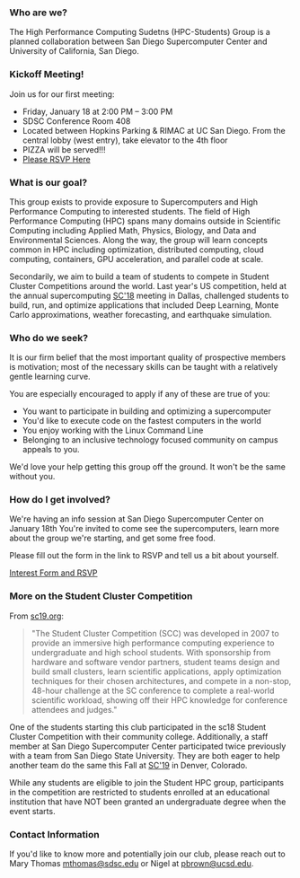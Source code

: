 ### Who are we?

The High Performance Computing Sudetns (HPC-Students) Group is a planned collaboration between San Diego Supercomputer Center
and University of California, San Diego.

### Kickoff Meeting!
Join us for our first meeting:
* Friday, January 18 at 2:00 PM – 3:00 PM
* SDSC Conference Room 408
* Located between Hopkins Parking & RIMAC at UC San Diego. From the central lobby (west entry), take elevator to the 4th floor
* PIZZA will be served!!!
* [Please RSVP Here](https://docs.google.com/forms/d/1RkUkzLwf310_l9zNPaoSgoFu9F0YUI24Sbt6ysomepg)


### What is our goal?

This group exists to provide exposure to Supercomputers and High Performance Computing to interested students.
The field of High Performance Computing (HPC) spans many domains outside in Scientific Computing including Applied Math,
Physics, Biology, and Data and Environmental Sciences.
Along the way, the group will learn concepts common in HPC including optimization, distributed computing, cloud computing, containers, GPU acceleration, and parallel code at scale.

Secondarily, we aim to build a team of students to compete in Student Cluster Competitions around the world.
Last year's US competition, held at the annual supercomputing [SC'18](https://sc18.supercomputing.org) meeting in Dallas, challenged students to build, run, and optimize applications that included Deep Learning,
Monte Carlo approximations, weather forecasting, and earthquake simulation.

### Who do we seek?

It is our firm belief that the most important quality of prospective members is motivation;
most of the necessary skills can be taught with a relatively gentle learning curve.

You are especially encouraged to apply if any of these are true of you:
- You want to participate in building and optimizing a supercomputer
- You'd like to execute code on the fastest computers in the world
- You enjoy working with the Linux Command Line
- Belonging to an inclusive technology focused community on campus appeals to you.

We'd love your help getting this group off the ground.
It won't be the same without you.

### How do I get involved?

We're having an info session at San Diego Supercomputer Center on January 18th
You're invited to come see the supercomputers, learn more about the group we're starting, and get some free food.

Please fill out the form in the link to RSVP and tell us a bit about yourself.

[Interest Form and RSVP](https://docs.google.com/forms/d/1RkUkzLwf310_l9zNPaoSgoFu9F0YUI24Sbt6ysomepg)

### More on the Student Cluster Competition

From [sc19.org](https://sc19.supercomputing.org/program/studentssc/student-cluster-competition/):
> "The Student Cluster Competition (SCC) was developed in 2007 to provide an immersive high performance computing experience to undergraduate and high school students.
> With sponsorship from hardware and software vendor partners, student teams design and build small clusters,
> learn scientific applications, apply optimization techniques for their chosen architectures, and compete in a non-stop,
> 48-hour challenge at the SC conference to complete a real-world scientific workload,
> showing off their HPC knowledge for conference attendees and judges."

One of the students starting this club participated in the sc18 Student Cluster Competition with their community college.
Additionally, a staff member at San Diego Supercomputer Center participated twice previously with a team from San Diego State University.
They are both eager to help another team do the same this Fall at [SC'19](https://sc19.supercomputing.org) in Denver, Colorado.

While any students are eligible to join the Student HPC group, participants in the competition are restricted to students enrolled at an educational institution that have NOT been granted an undergraduate degree when the event starts.

### Contact Information

If you'd like to know more and potentially join our club, please reach out to Mary Thomas <mthomas@sdsc.edu>
or Nigel at <pbrown@ucsd.edu>.

